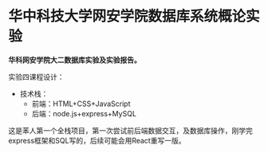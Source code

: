# 华中科技大学网安学院数据库系统概论实验

**华科网安学院大二数据库实验及实验报告。**

实验四课程设计：

- 技术栈：
  - 前端：HTML+CSS+JavaScript
  - 后端：node.js+express+MySQL

这是苯人第一个全栈项目，第一次尝试前后端数据交互，及数据库操作，刚学完express框架和SQL写的，后续可能会用React重写一版。
